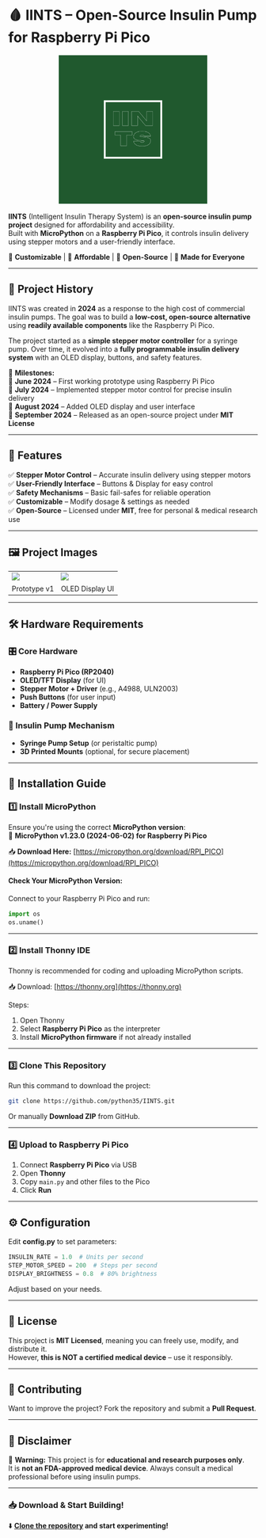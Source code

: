 # 🩸 IINTS – Open-Source Insulin Pump for Raspberry Pi Pico  

<div align="center">
  <img src="assets/IINTS logo.png" width="300">
</div>  

**IINTS** (Intelligent Insulin Therapy System) is an **open-source insulin pump project** designed for affordability and accessibility.  
Built with **MicroPython** on a **Raspberry Pi Pico**, it controls insulin delivery using stepper motors and a user-friendly interface.  

🔹 **Customizable** | 🔹 **Affordable** | 🔹 **Open-Source** | 🔹 **Made for Everyone**  

---

## 📜 Project History  
IINTS was created in **2024** as a response to the high cost of commercial insulin pumps. The goal was to build a **low-cost, open-source alternative** using **readily available components** like the Raspberry Pi Pico.  

The project started as a **simple stepper motor controller** for a syringe pump. Over time, it evolved into a **fully programmable insulin delivery system** with an OLED display, buttons, and safety features.  

🚀 **Milestones:**  
📌 **June 2024** – First working prototype using Raspberry Pi Pico  
📌 **July 2024** – Implemented stepper motor control for precise insulin delivery  
📌 **August 2024** – Added OLED display and user interface  
📌 **September 2024** – Released as an open-source project under **MIT License**  

---

## 📌 Features  
✅ **Stepper Motor Control** – Accurate insulin delivery using stepper motors  
✅ **User-Friendly Interface** – Buttons & Display for easy control  
✅ **Safety Mechanisms** – Basic fail-safes for reliable operation  
✅ **Customizable** – Modify dosage & settings as needed  
✅ **Open-Source** – Licensed under **MIT**, free for personal & medical research use  

---

## 🖼️ Project Images  

<table>
  <tr>
    <td><img src="assets/prototype1.jpg" width="300"></td>
    <td><img src="assets/prototype2.jpg" width="300"></td>
  </tr>
  <tr>
    <td align="center">Prototype v1</td>
    <td align="center">OLED Display UI</td>
  </tr>
</table>

---

## 🛠️ Hardware Requirements  
### 🎛️ Core Hardware  
- **Raspberry Pi Pico (RP2040)**
- **OLED/TFT Display** (for UI)
- **Stepper Motor + Driver** (e.g., A4988, ULN2003)
- **Push Buttons** (for user input)
- **Battery / Power Supply**  

### 💉 Insulin Pump Mechanism  
- **Syringe Pump Setup** (or peristaltic pump)
- **3D Printed Mounts** (optional, for secure placement)  

---

## 🚀 Installation Guide  

### 1️⃣ Install **MicroPython**  
Ensure you're using the correct **MicroPython version**:  
🔹 **MicroPython v1.23.0 (2024-06-02) for Raspberry Pi Pico**  

📥 **Download Here:** [https://micropython.org/download/RPI_PICO](https://micropython.org/download/RPI_PICO)  

#### Check Your MicroPython Version:  
Connect to your Raspberry Pi Pico and run:  
```python
import os
os.uname()
```

---

### 2️⃣ Install **Thonny IDE**  
Thonny is recommended for coding and uploading MicroPython scripts.  

📥 Download: [https://thonny.org](https://thonny.org)  

Steps:  
1. Open Thonny  
2. Select **Raspberry Pi Pico** as the interpreter  
3. Install **MicroPython firmware** if not already installed  

---

### 3️⃣ Clone This Repository  
Run this command to download the project:  
```sh
git clone https://github.com/python35/IINTS.git
```
Or manually **Download ZIP** from GitHub.  

---

### 4️⃣ Upload to Raspberry Pi Pico  
1. Connect **Raspberry Pi Pico** via USB  
2. Open **Thonny**  
3. Copy `main.py` and other files to the Pico  
4. Click **Run**  

---

## ⚙️ Configuration  
Edit **config.py** to set parameters:  
```python
INSULIN_RATE = 1.0  # Units per second
STEP_MOTOR_SPEED = 200  # Steps per second
DISPLAY_BRIGHTNESS = 0.8  # 80% brightness
```
Adjust based on your needs.  

---

## 📜 License  
This project is **MIT Licensed**, meaning you can freely use, modify, and distribute it.  
However, **this is NOT a certified medical device** – use it responsibly.  

---

## 🤝 Contributing  
Want to improve the project? Fork the repository and submit a **Pull Request**.  

---

## 📢 Disclaimer  
🚨 **Warning:** This project is for **educational and research purposes only**.  
It is **not an FDA-approved medical device**. Always consult a medical professional before using insulin pumps.  

---

### 📥 Download & Start Building!  
⬇️ **[Clone the repository](https://github.com/python35/IINTS.git) and start experimenting!**  
